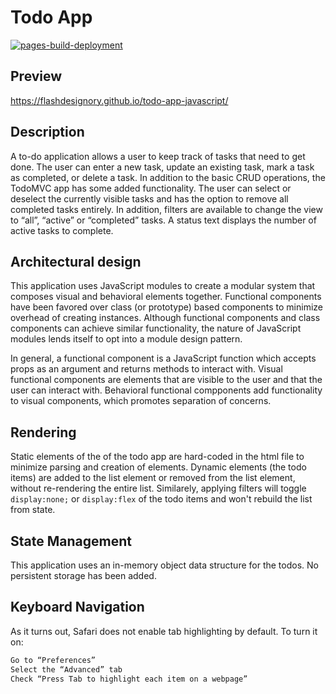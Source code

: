# Todo App

[![pages-build-deployment](https://github.com/flashdesignory/todo-app-javascript/actions/workflows/pages/pages-build-deployment/badge.svg)](https://github.com/flashdesignory/todo-app-javascript/actions/workflows/pages/pages-build-deployment)

## Preview

https://flashdesignory.github.io/todo-app-javascript/

## Description

A to-do application allows a user to keep track of tasks that need to get done. The user can enter a new task, update an existing task, mark a task as completed, or delete a task. In addition to the basic CRUD operations, the TodoMVC app has some added functionality. The user can select or deselect the currently visible tasks and has the option to remove all completed tasks entirely. In addition, filters are available to change the view to “all”, “active” or “completed” tasks. A status text displays the number of active tasks to complete.

## Architectural design

This application uses JavaScript modules to create a modular system that composes visual and behavioral elements together.
Functional components have been favored over class (or prototype) based components to minimize overhead of creating instances.
Although functional components and class components can achieve similar functionality, the nature of JavaScript modules lends itself to opt into a module design pattern.

In general, a functional component is a JavaScript function which accepts props as an argument and returns methods to interact with.
Visual functional components are elements that are visible to the user and that the user can interact with.
Behavioral functional compponents add functionality to visual components, which promotes separation of concerns.

## Rendering

Static elements of the of the todo app are hard-coded in the html file to minimize parsing and creation of elements.
Dynamic elements (the todo items) are added to the list element or removed from the list element, without re-rendering the entire list.
Similarely, applying filters will toggle `display:none;` or `display:flex` of the todo items and won't rebuild the list from state.

## State Management

This application uses an in-memory object data structure for the todos.
No persistent storage has been added.

## Keyboard Navigation

As it turns out, Safari does not enable tab highlighting by default. To turn it on:

```bash
Go to “Preferences”
Select the “Advanced” tab
Check “Press Tab to highlight each item on a webpage”
```
